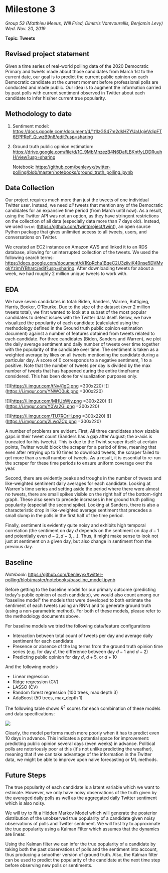 # Milestone 3
*Group 53 (Matthieu Meeus, Will Fried, Dimitris Vamvourellis, Benjamin Levy)*
*Wed. Nov. 20, 2019*

**Topic: Tweets**

## Revised project statement

Given a time series of real-world polling data of the 2020 Democratic Primary and tweets made about those candidates from March 1st to the current date, our goal is to predict the current public opinion on each Democratic candidate at the current moment before professional polls are conducted and made public. Our idea is to augment the information carried by past polls with current sentiment observed in Twitter about each candidate to infer his/her current true popularity.

## Methodology to date

1. Sentiment model: https://docs.google.com/document/d/1t1lzGS47m2dkHZYUaUgjeVdjpFT6EPPReF_Q_wzB9n8/edit?usp=sharing
2. Ground truth public opinion estimation: https://drive.google.com/file/d/1C_9MbMnzezB4N6DafLBKntfyLDDRuuhH/view?usp=sharing
    
    Notebook: https://github.com/benlevyx/twitter-polling/blob/master/notebooks/ground_truth_polling.ipynb

## Data Collection

Our project requires much more than just the tweets of one individual Twitter user. Instead, we need *all* tweets that mention any of the Democratic candidates for an expansive time period (from March until now). As a result, using the Twitter API was not an option, as they have stringent restrictions on the collection of all data (especially data more than 7 days old). Instead, we used `twint` (https://github.com/twintproject/twint), an open source Python package that gives unlimited access to all tweets, users, and conversations on Twitter.

We created an EC2 instance on Amazon AWS and linked it to an RDS database, allowing for uninterrupted collection of the tweets. We used the following search terms: https://docs.google.com/document/d/1KpRcha1BqeC2U3ziiviK40nse5DVMygkYzimIYBharc/edit?usp=sharing. After downloading tweets for about a week, we had roughly 2 million unique tweets to work with.

## EDA

We have seven candidates in total: Biden, Sanders, Warren, Buttigieg, Harris, Booker, O'Rourke. Due to the size of the dataset (over 2 million tweets total), we first wanted to look at a subset of the most popular candidates to detect issues with the Twitter data itself. Below, we have visualized the popularity of each candidate (calculated using the methodology defined in the Ground truth public opinion estimation document) against a number of features obtained from tweets related to each candidate. For three candidates (Biden, Sanders and Warren), we plot the daily average sentiment and daily number of tweets over time together with the popularity of the candidate over time. The sentiment is taken as a weighted average by likes on all tweets mentioning the candidate during a particular day. A score of 0 corresponds to a negative sentiment, 1 to a positive. Note that the number of tweets per day is divided by the max number of tweets that has happened during the entire timeframe considered. This has been done for visualization purposes only.

![](https://i.imgur.com/tNv41gD.png =300x220)
![](https://i.imgur.com/YNWO0uk.png =300x220)

![](https://i.imgur.com/MHUbWjy.png =300x220)
![](https://i.imgur.com/Y0Va2Gi.png =300x220)

![](https://i.imgur.com/TU7ROrH.png =300x220)
![](https://i.imgur.com/2LwqZCp.png =300x220)


A number of problems are evident. First, All three candidates show sizable gaps in their tweet count (Sanders has a gap after August; the x-axis is truncated for his tweets). This is due to the Twint scraper itself: at certain points, Twitter would block the scraper for a period of time, meaning that even after retrying up to 10 times to download tweets, the scraper failed to get more than a small number of tweets. As a result, it is essential to re-run the scraper for these time periods to ensure uniform coverage over the year.

Second, there are evidently peaks and troughs in the number of tweets and like-weighted sentiment daily averages for each candidate. Looking at Warren's time series and setting aside the period where there were almost no tweets, there are small spikes visible on the right half of the bottom-right graph. These also seem to precede increases in her ground truth polling popularity (especiall the second spike). Looking at Sanders, there is also a characteristic drop in like-weighted average sentiment  that precedes a small slump in the polls in the first half of the time period.

Finally, sentiment is evidently quite noisy and exhibits high temporal correlation (the sentiment on day $d$ depends on the sentiment on day $d-1$ and potentially even $d-2, d-3, ...$). Thus, it might make sense to look not just at sentiment on a given day, but also change in sentiment from the previous day.

## Baseline

*Notebook*: https://github.com/benlevyx/twitter-polling/blob/master/notebooks/baseline_model.ipynb

Before getting to the baseline model for our primary outcome (predicting today's public opinion of each candidate), we would also count among our "baseline model" the models that were developed to both estimate the sentiment of each tweets (using an RNN) and to generate ground truth (using a non-parametric method). For both of these models, please refer to the methodology documents above.

For baseline models we tried the following data/feature configurations

* Interaction between total count of tweets per day and average daily sentiment for each candidate
* Presence or absence of the lag terms from the ground truth opinion time series (e.g. for day $d$, the difference between day $d-1$ and $d-2$)
* Predicting public opinion for day $d$, $d+5$, or $d+10$

And the following models

* Linear regression
* Ridge regression (CV)
* LASSO (CV)
* Random forest regression (100 trees, max depth 3)
* AdaBoost (50 trees, max_depth 1)

The following table shows $R^2$ scores for each combination of these models and data specifications:

![](https://i.imgur.com/vbPVO1T.png)

Clearly, the model performs much more poorly when it has to predict even 10 days in advance. This indicates a potential space for improvement: predicting public opinion several days (even weeks) in advance. Political polls are notoriously poor at this (it's not unlike predicting the weather), meaning that if we can take advantage of the information in the Twitter data, we might be able to improve upon naive forecasting or ML methods.

## Future Steps

The true popularity of each candidate is a latent variable which we want to estimate. However, we only have noisy observations of the truth given by the averaged daily polls as well as the aggregated daily Twitter sentiment which is also noisy. 

We will try to fit a Hidden Markov Model which will generate the posterior distribution of the unobserved true popularity of a candidate given noisy observations of polls and Twitter sentiment. We will first try to approximate the true popularity using a Kalman Filter which assumes that the dynamics are linear. 

Using the Kalman filter we can infer the true popularity of a candidate by taking both the past observations of polls and the sentiment into account, thus producing a smoother version of ground truth. Also, the Kalman filter can be used to predict the popularity of the candidate at the next time step before observing new polls or sentiments.
